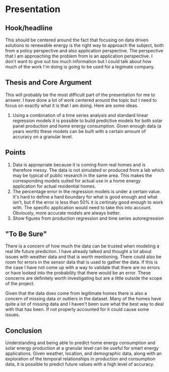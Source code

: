 # Presentation

## Hook/headline
This should be centered around the fact that focusing on data driven solutions to renewable energy is the right way to approach the subject, both from a policy perspective and also application perspective. The perspective that I am approaching the problem from is an application perspective. I don't want to give out too much information but I could talk about how much of the work I'm doing is going to be used for a legimate company. 

## Thesis and Core Argument
This will probably be the most difficult part of the presentation for me to answer. I have done a lot of work centered around the topic but I need to focus on exactly what it is that I am doing. Here are some ideas.  

1. Using a combination of a time series analysis and standard linear regression models it is possible to build predictive models for both solar panel production and home energy consumption. Given enough data (a years worth) these models can be built with a certain amount of accuracy on a granular level. 

## Points 

1. Data is appropriate because it is coming from real homes and is therefore messy. The data is not simulated or produced from a lab which may be typical of public research in the same area. This makes the corresponding models suited for actual use in a home energy application for actual residential homes. 
2. The percentage error in the regression models is under a certain value. It's hard to define a hard boundary for what is good enough and what isn't, but if the error is less than 50% it is certinaly good enough to work with. The specific application would need to take this into account. Obviously, more accurate models are always better. 
3. Show figures from production regression and time series autoregression

## "To Be Sure"
There is a concern of how much the data can be trusted when modeling a real life future prediction. I have already talked and thought a lot about issues with weather data and that is worth mentioning. There could also be room for errors in the sensor data that is used to gather the data. If this is the case I have not come up with a way to validate that there are no errors or have looked into the probability that there would be an error. These concerns are definitely worth investigating but are a little outside the scope of the project. 

Given that the data does come from legitimate homes there is also a concern of missing data or outliers in the dataset. Many of the homes have quite a lot of missing data and I haven't been sure what the best way to deal with that has been. If not properly accounted for it could cause some issues. 

## Conclusion
Understanding and being able to predict home energy consumption and solar energy production at a granular level can be useful for smart energy applications. Given weather, location, and demographic data, along with an exploration of the temporal relationships in production and consumption data, it is possible to predict future values with a high level of accuracy. 
